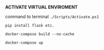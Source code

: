 **ACTIVATE VIRTUAL ENVIROMENT**

command to terminal ``` ./Scripts/Activate.ps1 ```

```pip install flask etc.```

```docker-compose build --no-cache```

```docker-compose up```
